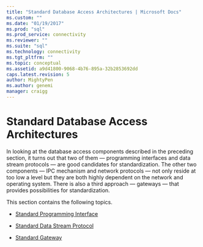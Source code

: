 ```yaml
---
title: "Standard Database Access Architectures | Microsoft Docs"
ms.custom: ""
ms.date: "01/19/2017"
ms.prod: "sql"
ms.prod_service: connectivity
ms.reviewer: ""
ms.suite: "sql"
ms.technology: connectivity
ms.tgt_pltfrm: ""
ms.topic: conceptual
ms.assetid: a9d41800-9068-4b76-895a-32b2853692dd
caps.latest.revision: 5
author: MightyPen
ms.author: genemi
manager: craigg
---
```

# Standard Database Access Architectures
In looking at the database access components described in the preceding section, it turns out that two of them — programming interfaces and data stream protocols — are good candidates for standardization. The other two components — IPC mechanism and network protocols — not only reside at too low a level but they are both highly dependent on the network and operating system. There is also a third approach — gateways — that provides possibilities for standardization.  
  
 This section contains the following topics.  
  
-   [Standard Programming Interface](../../odbc/reference/standard-programming-interface.md)  
  
-   [Standard Data Stream Protocol](../../odbc/reference/standard-data-stream-protocol.md)  
  
-   [Standard Gateway](../../odbc/reference/standard-gateway.md)
